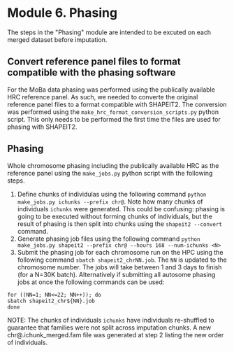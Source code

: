 # Module 6. Phasing

The steps in the &quot;Phasing&quot; module are intended to be excuted on each merged dataset before imputation.

## Convert reference panel files to format compatible with the phasing software
For the MoBa data phasing was performed using the publically available HRC reference panel. As such, we needed to converte the original reference panel files to a format compatible with SHAPEIT2. The conversion was performed using the ``make_hrc_format_conversion_scripts.py`` python script. This only needs to be performed the first time the files are used for phasing with SHAPEIT2.

## Phasing
Whole chromosome phasing including the publically available HRC as the reference panel using the ``make_jobs.py`` python script with the following steps.
1. Define chunks of individulas using the following command ``python make_jobs.py ichunks --prefix chr@``.
Note how many chunks of individuals `ichunks` were generated. This could be confusing: phasing is going to be executed without forming chunks of individuals, but the result of phasing is then split into chunks using the `shapeit2 --convert` command.
2. Generate phasing job files using the following command ``python make_jobs.py shapeit2 --prefix chr@ --hours 168 --num-ichunks <N>``
3. Submit the phasing job for each chromosome run on the HPC using the following command ``sbatch shapeit2_chrNN.job``. The `NN` is updated to the chromosome number. The jobs will take between 1 and 3 days to finish (for a N=30K batch). Alternatively if submitting all autosome phasing jobs at once the following commands can be used:
```
for ((NN=1; NN<=22; NN++)); do
sbatch shapeit2_chr${NN}.job  
done
```

NOTE: The chunks of individuals `ichunks` have individuals re-shuffled to guarantee that families were not split across imputation chunks. A new chr@.ichunk_merged.fam file was generated at step 2 listing the new order of individuals.
